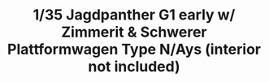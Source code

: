 ---
title: "1/35 Jagdpanther G1 early w/ Zimmerit & Schwerer Plattformwagen Type N/Ays (interior not included)"
price: "TBA" 
desc: "Maketa"
img_path: "/assets/img/TAKO2125X.jpg"
brand: "N/A"
available: false
special_offer: false
new: false
soon: false
cat: "010000"
subcat: "013100"
subsubcat: "N/A"
sifra: "TAKO2125X"
---
